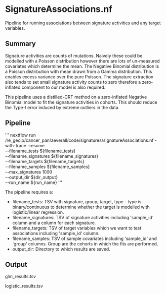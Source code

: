 # SignatureAssociations.nf
Pipeline for running associations between signature activities and any target variables.

## Summary

Signature activities are counts of mutations.
Naively these could be modelled with a Poisson distribution however there are lots of un-measured covariates which determine the mean.
The Negative Binomial distribution is a Poisson distribution with mean drawn from a Gamma distribution. This enables excess variance over the pure Poisson.
The signature extraction also tends to set small signature activity counts to zero therefore a zero-inflated component to our model is also required.

This pipeline uses a distilled-CRT method on a zero-inflated Negative Binomial model to fit the signature activities in cohorts.
This should reduce the Type-I error induced by extreme outliers in the data.


## Pipeline

'''
nextflow run /re_gecip/cancer_pan/aeverall/code/signatures/signatureAssociations.nf -with-trace -resume  \
        --filename_tests ${filename_tests} \
        --filename_signatures ${filename_signatures} \
        --filename_targets ${filename_targets} \
        --filename_samples ${filename_samples} \
        --max_signatures 1000 \
        --output_dir ${dir_output} \
        --run_name ${run_name}
'''

The pipeline requires a:
- filename_tests: TSV with signature, group, target, type - type is binary/continuous to determine whether the target is modelled with logistic/linear regression.
- filename_signatures: TSV of signature activities including 'sample_id' column and a column for each signature.
- filename_targets: TSV of target variables which we want to test associations including 'sample_id' column.
- filename_samples: TSV of sample covariates including 'sample_id' and 'group' columns. Group are the cohorts in which the fits are performed.
- output_dir: Directory to which results are saved.


## Output

glm_results.tsv

logistic_results.tsv
